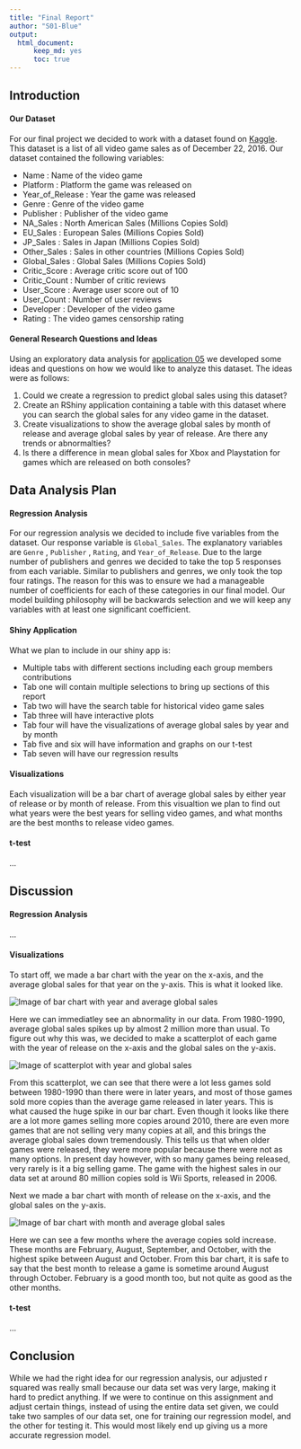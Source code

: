```yaml
---
title: "Final Report"
author: "S01-Blue"
output: 
  html_document:
      keep_md: yes
      toc: true
---
```





## Introduction

#### Our Dataset

For our final project we decided to work with a dataset found on [Kaggle](https://www.kaggle.com/sidtwr/videogames-sales-dataset#Video_Games_Sales_as_at_22_Dec_2016.csv). This dataset is a list of all video game sales as of December 22, 2016. Our dataset contained the following variables:

- Name : Name of the video game
- Platform : Platform the game was released on
- Year_of_Release : Year the game was released
- Genre : Genre of the video game
- Publisher : Publisher of the video game
- NA_Sales : North American Sales (Millions Copies Sold)
- EU_Sales : European Sales (Millions Copies Sold)
- JP_Sales : Sales in Japan (Millions Copies Sold)
- Other_Sales : Sales in other countries (Millions Copies Sold)
- Global_Sales : Global Sales (Millions Copies Sold)
- Critic_Score : Average critic score out of 100
- Critic_Count : Number of critic reviews
- User_Score : Average user score out of 10
- User_Count : Number of user reviews
- Developer : Developer of the video game
- Rating : The video games censorship rating

#### General Research Questions and Ideas

Using an exploratory data analysis for [application 05](https://github.com/sta518/application05-s01-blue) we developed some ideas and questions on how we would like to analyze this dataset. The ideas were as follows:

1. Could we create a regression to predict global sales using this dataset?
2. Create an RShiny application containing a table with this dataset where you can search the global sales for any video game in the dataset.
3. Create visualizations to show the average global sales by month of release and average global sales by year of release. Are there any trends or abnormalties?
4. Is there a difference in mean global sales for Xbox and Playstation for games which are released on both consoles?

## Data Analysis Plan

#### Regression Analysis

For our regression analysis we decided to include five variables from the dataset. Our response variable is `Global_Sales`. The explanatory variables are `Genre` , `Publisher` , `Rating`, and `Year_of_Release`. Due to the large number of publishers and genres we decided to take the top 5 responses from each variable. Similar to publishers and genres, we only took the top four ratings. The reason for this was to ensure we had a manageable number of coefficients for each of these categories in our final model. Our model building philosophy will be backwards selection and we will keep any variables with at least one significant coefficient.

#### Shiny Application

What we plan to include in our shiny app is:

- Multiple tabs with different sections including each group members contributions
- Tab one will contain multiple selections to bring up sections of this report
- Tab two will have the search table for historical video game sales
- Tab three will have interactive plots
- Tab four will have the visualizations of average global sales by year and by month
- Tab five and six will have information and graphs on our t-test
- Tab seven will have our regression results

#### Visualizations

Each visualization will be a bar chart of average global sales by either year of release or by month of release. From this visualtion we plan to find out what years were the best years for selling video games, and what months are the best months to release video games.

#### t-test

...

## Discussion

#### Regression Analysis

...

#### Visualizations

To start off, we made a bar chart with the year on the x-axis, and the average global sales for that year on the y-axis. This is what it looked like.

![Image of bar chart with year and average global sales](yearlysales.png)

Here we can immediatley see an abnormality in our data. From 1980-1990, average global sales spikes up by almost 2 million more than usual. To figure out why this was, we decided to make a scatterplot of each game with the year of release on the x-axis and the global sales on the y-axis. 

![Image of scatterplot with year and global sales](yearlysales_scatter.png)

From this scatterplot, we can see that there were a lot less games sold between 1980-1990 than there were in later years, and most of those games sold more copies than the average game released in later years. This is what caused the huge spike in our bar chart. Even though it looks like there are a lot more games selling more copies around 2010, there are even more games that are not selling very many copies at all, and this brings the average global sales down tremendously. This tells us that when older games were released, they were more popular because there were not as many options. In present day however, with so many games being released, very rarely is it a big selling game. The game with the highest sales in our data set at around 80 million copies sold is Wii Sports, released in 2006.

Next we made a bar chart with month of release on the x-axis, and the global sales on the y-axis.

![Image of bar chart with month and average global sales](monthlysales.png)

Here we can see a few months where the average copies sold increase. These months are February, August, September, and October, with the highest spike between August and October. From this bar chart, it is safe to say that the best month to release a game is sometime around August through October. February is a good month too, but not quite as good as the other months.

#### t-test

...

## Conclusion

While we had the right idea for our regression analysis, our adjusted r squared was really small because our data set was very large, making it hard to predict anything. If we were to continue on this assignment and adjust certain things, instead of using the entire data set given, we could take two samples of our data set, one for training our regression model, and the other for testing it. This would most likely end up giving us a more accurate regression model.



















